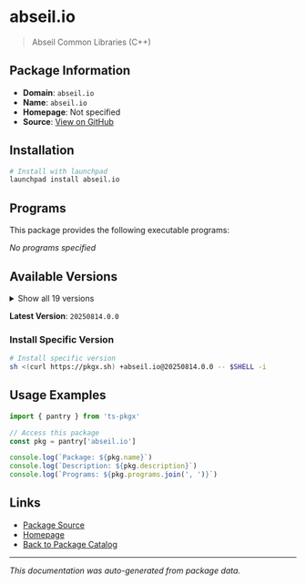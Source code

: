 # abseil.io

> Abseil Common Libraries (C++)

## Package Information

- **Domain**: `abseil.io`
- **Name**: `abseil.io`
- **Homepage**: Not specified
- **Source**: [View on GitHub](https://github.com/pkgxdev/pantry/tree/main/projects/abseil.io/package.yml)

## Installation

```bash
# Install with launchpad
launchpad install abseil.io
```

## Programs

This package provides the following executable programs:

*No programs specified*

## Available Versions

<details>
<summary>Show all 19 versions</summary>

- `20250814.0.0`, `20250512.1.0`, `20250512.0.0`, `20250127.1.0`, `20250127.0.0`
- `20240722.1.0`, `20240722.0.0`, `20240116.3.0`, `20240116.2.0`, `20240116.1.0`
- `20240116.0.0`, `20230802.3.0`, `20230802.2.0`, `20230802.1.0`, `20230802.0.0`
- `20230125.4.0`, `20230125.3.0`, `20230125.2.0`, `20220623.2.0`

</details>

**Latest Version**: `20250814.0.0`

### Install Specific Version

```bash
# Install specific version
sh <(curl https://pkgx.sh) +abseil.io@20250814.0.0 -- $SHELL -i
```

## Usage Examples

```typescript
import { pantry } from 'ts-pkgx'

// Access this package
const pkg = pantry['abseil.io']

console.log(`Package: ${pkg.name}`)
console.log(`Description: ${pkg.description}`)
console.log(`Programs: ${pkg.programs.join(', ')}`)
```

## Links

- [Package Source](https://github.com/pkgxdev/pantry/tree/main/projects/abseil.io/package.yml)
- [Homepage](#)
- [Back to Package Catalog](../../package-catalog.md)

---

*This documentation was auto-generated from package data.*
